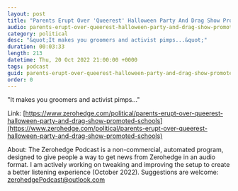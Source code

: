 ```yaml
---
layout: post
title: "Parents Erupt Over 'Queerest' Halloween Party And Drag Show Promoted By Schools"
audio: parents-erupt-over-queerest-halloween-party-and-drag-show-promoted-schools-0
category: political
desc: "&quot;It makes you groomers and activist pimps...&quot;"
duration: 00:03:33
length: 213
datetime: Thu, 20 Oct 2022 21:00:00 +0000
tags: podcast
guid: parents-erupt-over-queerest-halloween-party-and-drag-show-promoted-schools-0
order: 0
---
```

&quot;It makes you groomers and activist pimps...&quot;

Link: [https://www.zerohedge.com/political/parents-erupt-over-queerest-halloween-party-and-drag-show-promoted-schools](https://www.zerohedge.com/political/parents-erupt-over-queerest-halloween-party-and-drag-show-promoted-schools)

About: The Zerohedge Podcast is a non-commercial, automated program, designed to give people a way to get news from Zerohedge in an audio format.  I am actively working on tweaking and improving the setup to create a better listening experience (October 2022).  Suggestions are welcome: [zerohedgePodcast@outlook.com](mailto:zerohedgePodcast@outlook.com)